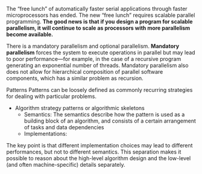 The “free lunch” of automatically faster serial applications through faster microprocessors
has ended. The new “free lunch” requires scalable parallel programming. **The good news is that if you**
**design a program for scalable parallelism, it will continue to scale as processors with more parallelism**
**become available.**

There is  a mandatory parallelism and optional parallelism.
**Mandatory parallelism** forces the system to execute operations in parallel but may lead to poor
performance—for example, in the case of a recursive program generating an exponential number of
threads. Mandatory parallelism also does not allow for hierarchical composition of parallel software
components, which has a similar problem as recursion.


Patterns
Patterns can be loosely defined as commonly recurring strategies for dealing with particular
problems.
- Algorithm strategy patterns or algorithmic skeletons
	- Semantics: The semantics describe how the pattern is used as a building block of an algorithm, and consists of a certain arrangement of tasks and data dependencies
	- Implementations: 

The key point is that
different implementation choices may lead to different performances, but not to different semantics.
This separation makes it possible to reason about the high-level algorithm design and the low-level
(and often machine-specific) details separately.


